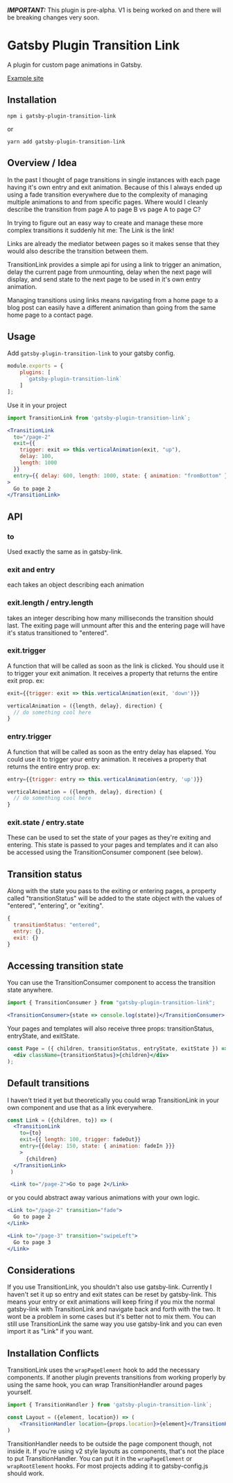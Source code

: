 **_IMPORTANT:_** This plugin is pre-alpha. V1 is being worked on and there will be breaking changes very soon.

# Gatsby Plugin Transition Link

A plugin for custom page animations in Gatsby.

[Example site](https://gatsby-plugin-transition-link.netlify.com/)

## Installation

`npm i gatsby-plugin-transition-link`

or

`yarn add gatsby-plugin-transition-link`

## Overview / Idea

In the past I thought of page transitions in single instances with each page having it's own entry and exit animation. Because of this I always ended up using a fade transition everywhere due to the complexity of managing multiple animations to and from specific pages. Where would I cleanly describe the transition from page A to page B vs page A to page C?

In trying to figure out an easy way to create and manage these more complex transitions it suddenly hit me: The Link is the link!

Links are already the mediator between pages so it makes sense that they would also describe the transition between them.

TransitionLink provides a simple api for using a link to trigger an animation, delay the current page from unmounting, delay when the next page will display, and send state to the next page to be used in it's own entry animation.

Managing transitions using links means navigating from a home page to a blog post can easily have a different animation than going from the same home page to a contact page.

## Usage

Add `gatsby-plugin-transition-link` to your gatsby config.

```jsx
module.exports = {
    plugins: [
      `gatsby-plugin-transition-link`
    ]
];
```

Use it in your project

```javascript
import TransitionLink from 'gatsby-plugin-transition-link`;
```

```jsx
<TransitionLink
  to="/page-2"
  exit={{
    trigger: exit => this.verticalAnimation(exit, "up"),
    delay: 100,
    length: 1000
  }}
  entry={{ delay: 600, length: 1000, state: { animation: "fromBottom" } }}
>
  Go to page 2
</TransitionLink>
```

## API

### to

Used exactly the same as in gatsby-link.

### exit and entry

each takes an object describing each animation

### exit.length / entry.length

takes an integer describing how many milliseconds the transition should last.
The exiting page will unmount after this and the entering page will have it's status transitioned to "entered".

### exit.trigger

A function that will be called as soon as the link is clicked. You should use it to trigger your exit animation. It receives a property that returns the entire exit prop.
ex:

```jsx
exit={{trigger: exit => this.verticalAnimation(exit, 'down')}}

verticalAnimation = ({length, delay}, direction) {
  // do something cool here
}
```

### entry.trigger

A function that will be called as soon as the entry delay has elapsed. You could use it to trigger your entry animation. It receives a property that returns the entire entry prop.
ex:

```jsx
entry={{trigger: entry => this.verticalAnimation(entry, 'up')}}

verticalAnimation = ({length, delay}, direction) {
  // do something cool here
}
```

### exit.state / entry.state

These can be used to set the state of your pages as they're exiting and entering. This state is passed to your pages and templates and it can also be accessed using the TransitionConsumer component (see below).

## Transition status

Along with the state you pass to the exiting or entering pages, a property called "transitionStatus" will be added to the state object with the values of "entered", "entering", or "exiting".

```javascript
{
  transitionStatus: "entered",
  entry: {},
  exit: {}
}
```

## Accessing transition state

You can use the TransitionConsumer component to access the transition state anywhere.

```jsx
import { TransitionConsumer } from "gatsby-plugin-transition-link";
```

```jsx
<TransitionConsumer>{state => console.log(state)}</TransitionConsumer>
```

Your pages and templates will also receive three props: transitionStatus, entryState, and exitState.

```jsx
const Page = ({ children, transitionStatus, entryState, exitState }) => (
  <div className={transitionStatus}>{children}</div>
);
```

## Default transitions

I haven't tried it yet but theoretically you could wrap TransitionLink in your own component and use that as a link everywhere.

```jsx
const Link = ({children, to}) => (
  <TransitionLink
    to={to}
    exit={{ length: 100, trigger: fadeOut}}
    entry={{delay: 150, state: { animation: fadeIn }}}
    >
      {children}
  </TransitionLink>
 )

 <Link to="/page-2">Go to page 2</Link>
```

or you could abstract away various animations with your own logic.

```jsx
<Link to="/page-2" transition="fade">
  Go to page 2
</Link>

<Link to="/page-3" transition="swipeLeft">
  Go to page 3
</Link>
```

## Considerations

If you use TransitionLink, you shouldn't also use gatsby-link. Currently I haven't set it up so entry and exit states can be reset by gatsby-link. This means your entry or exit animations will keep firing if you mix the normal gatsby-link with TransitionLink and navigate back and forth with the two. It wont be a problem in some cases but it's better not to mix them.
You can still use TransitionLink the same way you use gatsby-link and you can even import it as "Link" if you want.

## Installation Conflicts

TransitionLink uses the `wrapPageElement` hook to add the necessary components. If another plugin prevents transitions from working properly by using the same hook, you can wrap TransitionHandler around pages yourself.

```jsx
import { TransitionHandler } from 'gatsby-plugin-transition-link`;

const Layout = ({element, location}) => (
    <TransitionHandler location={props.location}>{element}</TransitionHandler>
)
```

TransitionHandler needs to be outside the page component though, not inside it. If you're using v2 style layouts as components, that's not the place to put TransitionHandler. You can put it in the `wrapPageElement` or `wrapRootElement` hooks. For most projects adding it to gatsby-config.js should work.
